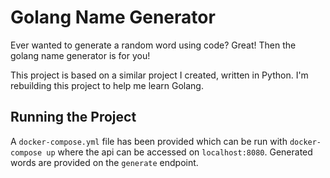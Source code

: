 # Golang Name Generator

Ever wanted to generate a random word using code? Great!
Then the golang name generator is for you!

This project is based on a similar project I created,
written in Python. I'm rebuilding this project to help
me learn Golang.

## Running the Project

A `docker-compose.yml` file has been provided which can be run with `docker-compose up` where the api can be accessed on `localhost:8080`. Generated words are provided on the `generate` endpoint. 
